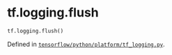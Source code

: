 <div itemscope itemtype="http://developers.google.com/ReferenceObject">
<meta itemprop="name" content="tf.logging.flush" />
<meta itemprop="path" content="Stable" />
</div>

# tf.logging.flush

``` python
tf.logging.flush()
```



Defined in [`tensorflow/python/platform/tf_logging.py`](https://www.tensorflow.org/code/tensorflow/python/platform/tf_logging.py).

